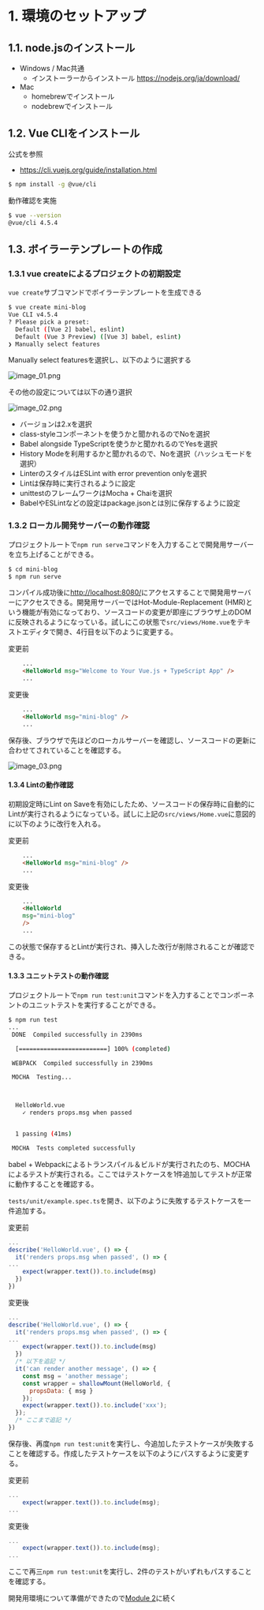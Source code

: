 # 1. 環境のセットアップ

## 1.1. node.jsのインストール

* Windows / Mac共通
  * インストーラーからインストール
https://nodejs.org/ja/download/
* Mac
  * homebrewでインストール
  * nodebrewでインストール

## 1.2. Vue CLIをインストール

公式を参照
* https://cli.vuejs.org/guide/installation.html
```bash
$ npm install -g @vue/cli
```
動作確認を実施
```bash
$ vue --version
@vue/cli 4.5.4
```

## 1.3. ボイラーテンプレートの作成


### 1.3.1 vue createによるプロジェクトの初期設定
`vue create`サブコマンドでボイラーテンプレートを生成できる

```bash
$ vue create mini-blog
Vue CLI v4.5.4
? Please pick a preset:
  Default ([Vue 2] babel, eslint)
  Default (Vue 3 Preview) ([Vue 3] babel, eslint)
❯ Manually select features
```
Manually select featuresを選択し、以下のように選択する

![image_01.png](image_01.png)

その他の設定については以下の通り選択

![image_02.png](image_02.png)

* バージョンは2.xを選択
* class-styleコンポーネントを使うかと聞かれるのでNoを選択
* Babel alongside TypeScriptを使うかと聞かれるのでYesを選択
* History Modeを利用するかと聞かれるので、Noを選択（ハッシュモードを選択）
* LinterのスタイルはESLint with error prevention onlyを選択
* Lintは保存時に実行されるように設定
* unittestのフレームワークはMocha + Chaiを選択
* BabelやESLintなどの設定はpackage.jsonとは別に保存するように設定

### 1.3.2 ローカル開発サーバーの動作確認

プロジェクトルートで`npm run serve`コマンドを入力することで開発用サーバーを立ち上げることができる。
```bash
$ cd mini-blog
$ npm run serve
```

コンパイル成功後に[http://localhost:8080/](http://localhost:8080/)にアクセスすることで開発用サーバーにアクセスできる。開発用サーバーではHot-Module-Replacement (HMR)という機能が有効になっており、ソースコードの変更が即座にブラウザ上のDOMに反映されるようになっている。試しにこの状態で`src/views/Home.vue`をテキストエディタで開き、4行目を以下のように変更する。

変更前
```html
    ...
    <HelloWorld msg="Welcome to Your Vue.js + TypeScript App" />
    ...
```
変更後
```html
    ...
    <HelloWorld msg="mini-blog" />
    ...
```

保存後、ブラウザで先ほどのローカルサーバーを確認し、ソースコードの更新に合わせてされていることを確認する。

![image_03.png](image_03.png)

#### 1.3.4 Lintの動作確認

初期設定時にLint on Saveを有効にしたため、ソースコードの保存時に自動的にLintが実行されるようになっている。試しに上記の`src/views/Home.vue`に意図的に以下のように改行を入れる。

変更前
```html
    ...
    <HelloWorld msg="mini-blog" />
    ...
```

変更後
```html
    ...
    <HelloWorld
    msg="mini-blog"
    />
    ...
```

この状態で保存するとLintが実行され、挿入した改行が削除されることが確認できる。


#### 1.3.3 ユニットテストの動作確認

プロジェクトルートで`npm run test:unit`コマンドを入力することでコンポーネントのユニットテストを実行することができる。
```bash
$ npm run test
...
 DONE  Compiled successfully in 2390ms

  [=========================] 100% (completed)

 WEBPACK  Compiled successfully in 2390ms

 MOCHA  Testing...



  HelloWorld.vue
    ✓ renders props.msg when passed


  1 passing (41ms)

 MOCHA  Tests completed successfully
```

babel + Webpackによるトランスパイル＆ビルドが実行されたのち、MOCHAによるテストが実行される。ここではテストケースを1件追加してテストが正常に動作することを確認する。

`tests/unit/example.spec.ts`を開き、以下のように失敗するテストケースを一件追加する。

変更前
```javascript
...
describe('HelloWorld.vue', () => {
  it('renders props.msg when passed', () => {
...
    expect(wrapper.text()).to.include(msg)
  })
})
```

変更後
```javascript
...
describe('HelloWorld.vue', () => {
  it('renders props.msg when passed', () => {
...
    expect(wrapper.text()).to.include(msg)
  })
  /* 以下を追記 */
  it('can render another message', () => {
    const msg = 'another message';
    const wrapper = shallowMount(HelloWorld, {
      propsData: { msg }
    });
    expect(wrapper.text()).to.include('xxx');
  });
  /* ここまで追記 */
})
```

保存後、再度`npm run test:unit`を実行し、今追加したテストケースが失敗することを確認する。作成したテストケースを以下のようにパスするように変更する。

変更前
```javascript
...
    expect(wrapper.text()).to.include(msg);
...
```

変更後
```javascript
...
    expect(wrapper.text()).to.include(msg);
...
```

ここで再三`npm run test:unit`を実行し、2件のテストがいずれもパスすることを確認する。


開発用環境について準備ができたので[Module 2](2_vue-router.md)に続く

